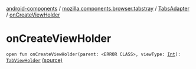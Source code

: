 [android-components](../../index.md) / [mozilla.components.browser.tabstray](../index.md) / [TabsAdapter](index.md) / [onCreateViewHolder](./on-create-view-holder.md)

# onCreateViewHolder

`open fun onCreateViewHolder(parent: <ERROR CLASS>, viewType: `[`Int`](https://kotlinlang.org/api/latest/jvm/stdlib/kotlin/-int/index.html)`): `[`TabViewHolder`](../-tab-view-holder/index.md) [(source)](https://github.com/mozilla-mobile/android-components/blob/master/components/browser/tabstray/src/main/java/mozilla/components/browser/tabstray/TabsAdapter.kt#L43)